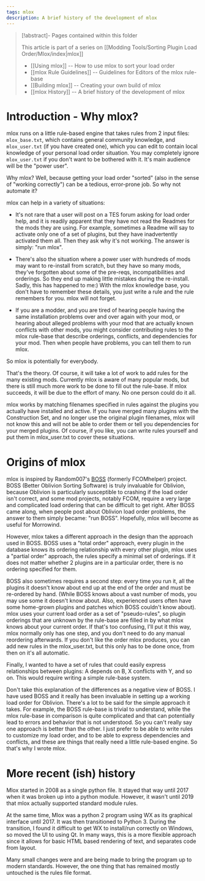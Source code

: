 ```yaml
---
tags: mlox
description: A brief history of the development of mlox
---
```


>[!abstract]- Pages contained within this folder 
>
>This article is part of a series on [[Modding Tools/Sorting Plugin Load Order/Mlox/index|mlox]]
> 
>* [[Using mlox]] -- How to use mlox to sort your load order
>* [[mlox Rule Guidelines]] -- Guidelines for Editors of the mlox rule-base
>* [[Building mlox]] -- Creating your own build of mlox
>* [[mlox History]] -- A brief history of the development of mlox 

# Introduction - Why mlox?

mlox runs on a little rule-based engine that takes rules from 2 input files: `mlox_base.txt`, which contains general community knowledge, and `mlox_user.txt` (if you have created one), which you can edit to contain local knowledge of your personal load order situation.
You may completely ignore `mlox_user.txt` if you don't want to be bothered with it. It's main audience will be the "power user".

Why mlox? Well, because getting your load order "sorted" (also in the sense of "working correctly") can be a tedious, error-prone job. So why not automate it?

mlox can help in a variety of situations:
* It's not rare that a user will post on a TES forum asking for load order help, and it is readily apparent that they have not read the Readmes for the mods they are using.
For example, sometimes a Readme will say to activate only one of a set of plugins, but they have inadvertently activated them all.
Then they ask why it's not working.
The answer is simply: "run mlox".

* There's also the situation where a power user with hundreds of mods may want to re-install from scratch, but they have so many mods, they've forgotten about some of the pre-reqs, incompatibilities and orderings.
So they end up making little mistakes during the re-install.
Sadly, this has happened to me:)
With the mlox knowledge base, you don't have to remember these details, you just write a rule and the rule remembers for you.
mlox will not forget.

* If you are a modder, and you are tired of hearing people having the same installation problems over and over again with your mod, or hearing about alleged problems with your mod that are actually known conflicts with other mods, you might consider contributing rules to the mlox rule-base that describe orderings, conflicts, and dependencies for your mod.
Then when people have problems, you can tell them to run mlox.

So mlox is potentially for everybody.

That's the theory. Of course, it will take a lot of work to add rules for the many existing mods.
Currently mlox is aware of many popular mods, but there is still much more work to be done to fill out the rule-base.
If mlox succeeds, it will be due to the effort of many.
No one person could do it all.

mlox works by matching filenames specified in rules against the plugins you actually have installed and active.
If you have merged many plugins with the Construction Set, and no longer use the original plugin filenames, mlox will not know this and will not be able to order them or tell you dependencies for your merged plugins.
Of course, if you like, you can write rules yourself and put them in mlox_user.txt to cover these situations.

# Origins of mlox
mlox is inspired by Random007's [BOSS](https://boss-developers.github.io/) (formerly FCOMhelper) project.
BOSS (Better Oblivion Sorting Software) is truly invaluable for Oblivion, because Oblivion is particularly susceptible to crashing if the load order isn't correct, and some mod projects, notably FCOM, require a very large and complicated load ordering that can be difficult to get right.
After BOSS came along, when people post about Oblivion load order problems, the answer to them simply became: "run BOSS".
Hopefully, mlox will become as useful for Morrowind.

However, mlox takes a different approach in the design than the approach used in BOSS.
BOSS uses a "total order" approach, every plugin in the database knows its ordering relationship with every other plugin, mlox uses a "partial order" approach, the rules specify a minimal set of orderings.
If it does not matter whether 2 plugins are in a particular order, there is no ordering specified for them.

BOSS also sometimes requires a second step: every time you run it, all the plugins it doesn't know about end up at the end of the order and must be re-ordered by hand.
(While BOSS knows about a vast number of mods, you may use some it doesn't know about.
Also, experienced users often have some home-grown plugins and patches which BOSS couldn't know about).
mlox uses your current load order as a set of "pseudo-rules", so plugin orderings that are unknown by the rule-base are filled in by what mlox knows about your current order.
If that's too confusing, I'll put it this way, mlox normally only has one step, and you don't need to do any manual reordering afterwards.
If you don't like the order mlox produces, you can add new rules in the mlox_user.txt, but this only has to be done once, from then on it's all automatic.

Finally, I wanted to have a set of rules that could easily express relationships between plugins:
A depends on B, X conflicts with Y, and so on.
This would require writing a simple rule-base system.

Don't take this explanation of the differences as a negative view of BOSS.
I have used BOSS and it really has been invaluable in setting up a working load order for Oblivion.
There's a lot to be said for the simple approach it takes.
For example, the BOSS rule-base is trivial to understand, while the mlox rule-base in comparison is quite complicated and that can potentially lead to errors and behavior that is not understood.
So you can't really say one approach is better than the other.
I just prefer to be able to write rules to customize my load order, and to be able to express dependencies and conflicts, and these are things that really need a little rule-based engine.
So that's why I wrote mlox.

# More recent (ish) history

Mlox started in 2008 as a single python file.
It stayed that way until 2017 when it was broken up into a python module.
However, it wasn't until 2019 that mlox actually supported standard module rules.

At the same time, Mlox was a python 2 program using WX as its graphical interface until 2017.
It was then transitioned to Python 3.  During the transition, I found it difficult to get WX to install/run correctly on Windows, so moved the UI to using Qt.
In many ways, this is a more flexible approach since it allows for basic HTML based rendering of text, and separates code from layout.

Many small changes were and are being made to bring the program up to modern standards.
However, the one thing that has remained mostly untouched is the rules file format.
